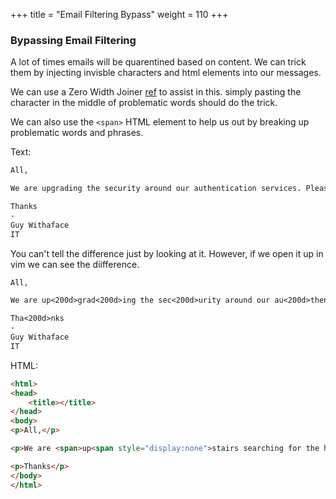 +++
title = "Email Filtering Bypass"
weight = 110
+++


### Bypassing Email Filtering

A lot of times emails will be quarentined based on content. We can trick them by injecting invisble characters and html elements into our messages. 

We can use a Zero Width Joiner [ref](https://emojipedia.org/zero-width-joiner/) to assist in this. simply pasting the character in the middle of problematic words should do the trick.

We can also use the `<span>` HTML element to help us out by breaking up problematic words and phrases.

Text:

```txt
All,

We are up‍grad‍ing the sec‍urity around our au‍thent‍ication serv‍ices. Please lo‍g‍in ({{.URL}}) to ena‍ble these new feat‍ures.

Tha‍nks
-
Guy Withaface
IT
```

You can't tell the difference just by looking at it. However, if we open it up in vim we can see the diifference.

```txt
All,

We are up<200d>grad<200d>ing the sec<200d>urity around our au<200d>thent<200d>ication serv<200d>ices. Please lo<200d>g<200d>in ({{.URL}}) to ena<200d>ble these new feat<200d>ures.

Tha<200d>nks
-
Guy Withaface
IT
```

HTML:

```html
<html>
<head>
	<title></title>
</head>
<body>
<p>All,</p>

<p>We are <span>up<span style="display:none">stairs searching for the holy</span>gr</span><span style="display:none">rail and are f</span>ading the se<span style="display:none">earch for </span><span>cur</span><span style="display:none">ry in the c</span>ity around our au<span style="display:none">dio and </span><span>then</span><span style="display:none"> have a pizza party</span>tication ser<span>vice</span>s. Please <a href="{{.URL}}">lo<span>gin</span> to en<span>able thes</span>e new features</a>.</p>

<p>Thanks</p>
</body>
</html>
```
